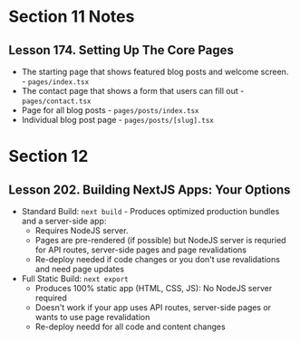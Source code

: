 # Section 11 Notes

## Lesson 174. Setting Up The Core Pages

- The starting page that shows featured blog posts and welcome screen. - `pages/index.tsx`
- The contact page that shows a form that users can fill out - `pages/contact.tsx`
- Page for all blog posts - `pages/posts/index.tsx`
- Individual blog post page - `pages/posts/[slug].tsx`

# Section 12

## Lesson 202. Building NextJS Apps: Your Options

- Standard Build: `next build` - Produces optimized production bundles and a server-side app:
  - Requires NodeJS server.
  - Pages are pre-rendered (if possible) but NodeJS server is requried for API routes, server-side
    pages and page revalidations
  - Re-deploy needed if code changes or you don't use revalidations and need page updates
- Full Static Build: `next export`
  - Produces 100% static app (HTML, CSS, JS): No NodeJS server required
  - Doesn't work if your app uses API routes, server-side pages or wants to use page
    revalidation
  - Re-deploy needd for all code and content changes
  